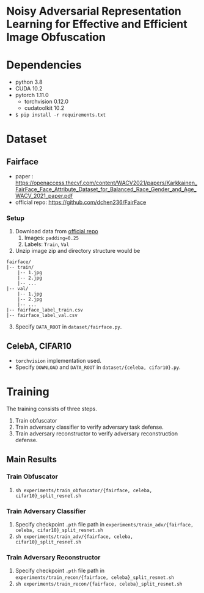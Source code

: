 # Noisy Adversarial Representation Learning for Effective and Efficient Image Obfuscation

# Dependencies
- python 3.8
- CUDA 10.2
- pytorch 1.11.0
    - torchvision 0.12.0
    - cudatoolkit 10.2
- `$ pip install -r requirements.txt`

# Dataset
## Fairface
- paper : https://openaccess.thecvf.com/content/WACV2021/papers/Karkkainen_FairFace_Face_Attribute_Dataset_for_Balanced_Race_Gender_and_Age_WACV_2021_paper.pdf
- official repo: https://github.com/dchen236/FairFace

### Setup
1. Download data from [official repo](https://github.com/dchen236/FairFace#data)
    1. Images: `padding=0.25`
    2. Labels: `Train`, `Val`
2. Unzip image zip and directory structure would be
```
fairface/
|-- train/
    |-- 1.jpg
    |-- 2.jpg
    |-- ...
|-- val/
    |-- 1.jpg
    |-- 2.jpg
    |-- ...
|-- fairface_label_train.csv
|-- fairface_label_val.csv
```
3. Specify `DATA_ROOT` in `dataset/fairface.py`.

## CelebA, CIFAR10
- `torchvision` implementation used.
- Specify `DOWNLOAD` and `DATA_ROOT` in  `dataset/{celeba, cifar10}.py`.


# Training
The training consists of three steps.
1. Train obfuscator 
2. Train adversary classifier to verify adversary task defense.
3. Train adversary reconstructor to verify adversary reconstruction defense.

## Main Results
### Train Obfuscator
1. `sh experiments/train_obfuscator/{fairface, celeba, cifar10}_split_resnet.sh`

### Train Adversary Classifier
1. Specify checkpoint `.pth` file path in `experiments/train_adv/{fairface, celeba, cifar10}_split_resnet.sh`
2. `sh experiments/train_adv/{fairface, celeba, cifar10}_split_resnet.sh`

### Train Adversary Reconstructor
1. Specify checkpoint `.pth` file path in `experiments/train_recon/{fairface, celeba}_split_resnet.sh`
2. `sh experiments/train_recon/{fairface, celeba}_split_resnet.sh`